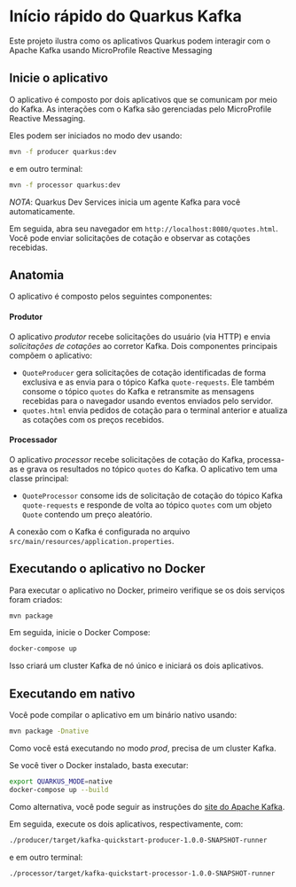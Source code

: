 Início rápido do Quarkus Kafka
========================

Este projeto ilustra como os aplicativos Quarkus podem interagir com o Apache Kafka usando MicroProfile Reactive Messaging

## Inicie o aplicativo

O aplicativo é composto por dois aplicativos que se comunicam por meio do Kafka.
As interações com o Kafka são gerenciadas pelo MicroProfile Reactive Messaging.

Eles podem ser iniciados no modo dev usando:

```bash
mvn -f producer quarkus:dev
```

e em outro terminal:

```bash
mvn -f processor quarkus:dev
```

_NOTA_: Quarkus Dev Services inicia um agente Kafka para você automaticamente.

Em seguida, abra seu navegador em `http://localhost:8080/quotes.html`.
Você pode enviar solicitações de cotação e observar as cotações recebidas.

## Anatomia

O aplicativo é composto pelos seguintes componentes:

#### Produtor

O aplicativo _produtor_ recebe solicitações do usuário (via HTTP) e envia _solicitações de cotações_ ao corretor Kafka.
Dois componentes principais compõem o aplicativo:

* `QuoteProducer` gera solicitações de cotação identificadas de forma exclusiva e as envia para o tópico Kafka `quote-requests`.
Ele também consome o tópico `quotes` do Kafka e retransmite as mensagens recebidas para o navegador usando eventos enviados pelo servidor.
* `quotes.html` envia pedidos de cotação para o terminal anterior e atualiza as cotações com os preços recebidos.

#### Processador

O aplicativo _processor_ recebe solicitações de cotação do Kafka, processa-as e grava os resultados no tópico `quotes` do Kafka.
O aplicativo tem uma classe principal:

* `QuoteProcessor` consome ids de solicitação de cotação do tópico Kafka `quote-requests` e responde de volta ao tópico `quotes` com um objeto `Quote` contendo um preço aleatório.

A conexão com o Kafka é configurada no arquivo `src/main/resources/application.properties`.

## Executando o aplicativo no Docker

Para executar o aplicativo no Docker, primeiro verifique se os dois serviços foram criados:
```bash
mvn package
```

Em seguida, inicie o Docker Compose:

```bash
docker-compose up
```

Isso criará um cluster Kafka de nó único e iniciará os dois aplicativos.

## Executando em nativo

Você pode compilar o aplicativo em um binário nativo usando:

```bash
mvn package -Dnative
```

Como você está executando no modo _prod_, precisa de um cluster Kafka.

Se você tiver o Docker instalado, basta executar:

```bash
export QUARKUS_MODE=native
docker-compose up --build
```

Como alternativa, você pode seguir as instruções do [site do Apache Kafka](https://kafka.apache.org/quickstart).

Em seguida, execute os dois aplicativos, respectivamente, com:

```bash
./producer/target/kafka-quickstart-producer-1.0.0-SNAPSHOT-runner
```

e em outro terminal:

```bash
./processor/target/kafka-quickstart-processor-1.0.0-SNAPSHOT-runner
```
